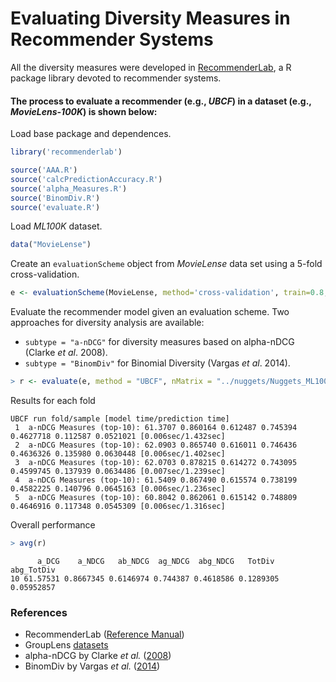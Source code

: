 # Evaluating Diversity Measures in Recommender Systems

All the diversity measures were developed in [RecommenderLab](https://cran.r-project.org/web/packages/recommenderlab/index.html), a R package library devoted to recommender systems.

#### The process to evaluate a recommender (e.g., *UBCF*) in a dataset (e.g., *MovieLens-100K*) is shown below:

Load base package and dependences.
```R
library('recommenderlab')

source('AAA.R')
source('calcPredictionAccuracy.R')
source('alpha_Measures.R')
source('BinomDiv.R')
source('evaluate.R')
```

Load *ML100K* dataset.
```R
data("MovieLense")
```
Create an `evaluationScheme` object from *MovieLense* data set using a 5-fold cross-validation.
```R
e <- evaluationScheme(MovieLense, method='cross-validation', train=0.8, k=5, given=15, goodRating=4)
```
Evaluate the recommender model given an evaluation scheme. Two approaches for diversity analysis are available: 
* `subtype = "a-nDCG"` for diversity measures based on alpha-nDCG (Clarke *et al*. 2008). 
* `subtype = "BinomDiv"` for Binomial Diversity (Vargas *et al*. 2014).
```R
> r <- evaluate(e, method = "UBCF", nMatrix = "../nuggets/Nuggets_ML100K.dat", type = "topNList", subtype = "a-nDCG", n = 10, param = list(method = "cosine", nn = 50))
```
Results for each fold

    UBCF run fold/sample [model time/prediction time]
	 1  a-nDCG Measures (top-10): 61.3707 0.860164 0.612487 0.745394 0.4627718 0.112587 0.0521021 [0.006sec/1.432sec] 
	 2  a-nDCG Measures (top-10): 62.0903 0.865740 0.616011 0.746436 0.4636326 0.135980 0.0630448 [0.006sec/1.402sec] 
	 3  a-nDCG Measures (top-10): 62.0703 0.878215 0.614272 0.743095 0.4599745 0.137939 0.0634486 [0.007sec/1.239sec] 
	 4  a-nDCG Measures (top-10): 61.5409 0.867490 0.615574 0.738199 0.4582225 0.140796 0.0645163 [0.006sec/1.236sec] 
	 5  a-nDCG Measures (top-10): 60.8042 0.862061 0.615142 0.748809 0.4646916 0.117348 0.0545309 [0.006sec/1.316sec] 

Overall performance
```R
> avg(r)
```
```
      a_DCG    a_NDCG   ab_NDCG  ag_NDCG  abg_NDCG   TotDiv  abg_TotDiv
10 61.57531 0.8667345 0.6146974 0.744387 0.4618586 0.1289305  0.05952857
```

### References
* RecommenderLab ([Reference Manual](https://cran.r-project.org/web/packages/recommenderlab/recommenderlab.pdf))
* GroupLens [datasets](https://grouplens.org/datasets/)
* alpha-nDCG by Clarke *et al.* ([2008](https://plg.uwaterloo.ca/~gvcormac/novelty.pdf))
* BinomDiv by Vargas *et al.* ([2014](http://ir.ii.uam.es/saul/pubs/recsys2014-vargas-tid.pdf))
